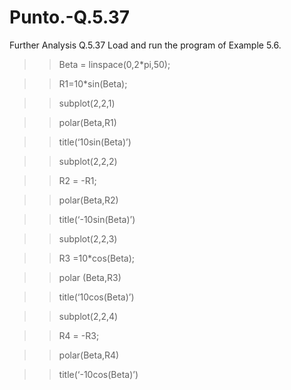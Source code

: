 # Punto.-Q.5.37
Further Analysis
Q.5.37 Load and run the program of Example 5.6.
>> Beta = linspace(0,2*pi,50);

>> R1=10*sin(Beta);

>> subplot(2,2,1)

>> polar(Beta,R1)

>> title(‘10sin(Beta)’)

>> subplot(2,2,2)

>> R2 = -R1;

>> polar(Beta,R2)

>> title(‘-10sin(Beta)’)

>> subplot(2,2,3)

>> R3 =10*cos(Beta);

>> polar (Beta,R3)

>> title(‘10cos(Beta)’)

>> subplot(2,2,4)

>> R4 = -R3;

>> polar(Beta,R4)

>> title(‘-10cos(Beta)’)
